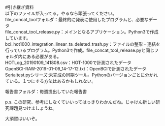 #引き継ぎ資料  
以下のファイルが入ってる。やるなら頑張ってください。  
file_concat_toolフォルダ：最終的に発表に使用したプログラムと、必要なデータ  
    file_concat_tool_release.py：メインとなるアプリケーション。Python3で作成しています。  
    bci_hot1000_integration_linear_ta_deleted_trash.py：ファイルの整形・連結を行っているプログラム。Python3で作成。file_concat_tool_release.pyと同じフォルダ内にある必要がある。  
    HOTLog_20190109_141808.csv：HOT-1000で計測されたデータ  
    OpenBCI-RAW-2019-01-09_14-17-12.txt：OpenBCIで計測されたデータ  
    Serialtest.pyシリーズ:未完成の同期ツール。Pythonのバージョンごとに分かれている。１つにする方法はあるかもしれない。  
  
報告書フォルダ：毎週提出していた報告書  
  
p.s. この研究、参考にしなくていいってはっきりわかんだね。じゃけん新しい研究課題見つけましょうね。  
  
大須賀はいいぞ。  
